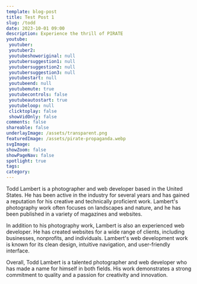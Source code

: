 ```yaml
---
template: blog-post
title: Test Post 1
slug: /todd
date: 2023-10-01 09:00
description: Experience the thrill of PIRATE
youtube:
 youtuber: 
 youtuber2: 
 youtubeshoworiginal: null
 youtubersuggestion1: null
 youtubersuggestion2: null
 youtubersuggestion3: null
 youtubestart: null
 youtubeend: null
 youtubemute: true
 youtubecontrols: false
 youtubeautostart: true
 youtubeloop: null
 clicktoplay: false
 showVidOnly: false
comments: false
shareable: false
underlayImage: /assets/transparent.png
featuredImage: /assets/pirate-propaganda.webp
svgImage: 
showZoom: false
showPageNav: false
spotlight: true
tags: 
category:
---
```


Todd Lambert is a photographer and web developer based in the United States. He has been active in the industry for several years and has gained a reputation for his creative and technically proficient work. Lambert's photography work often focuses on landscapes and nature, and he has been published in a variety of magazines and websites.

In addition to his photography work, Lambert is also an experienced web developer. He has created websites for a wide range of clients, including businesses, nonprofits, and individuals. Lambert's web development work is known for its clean design, intuitive navigation, and user-friendly interface.

Overall, Todd Lambert is a talented photographer and web developer who has made a name for himself in both fields. His work demonstrates a strong commitment to quality and a passion for creativity and innovation.    